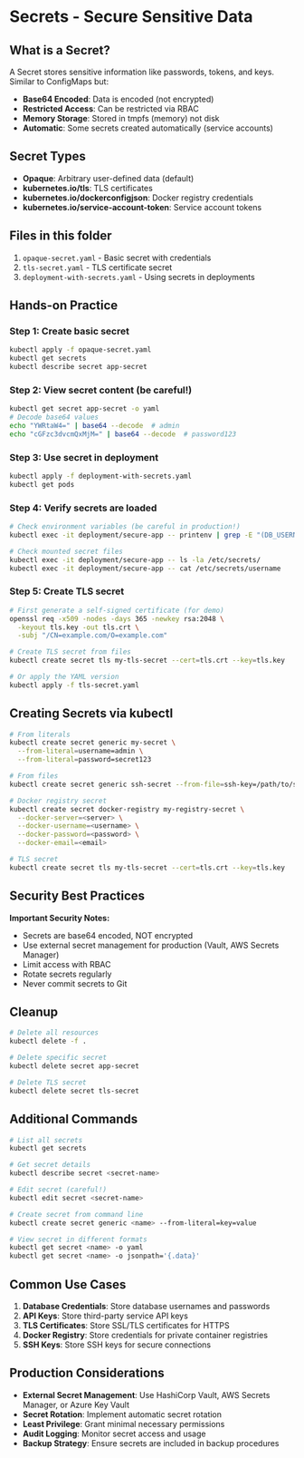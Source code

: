 # Secrets - Secure Sensitive Data

## What is a Secret?

A Secret stores sensitive information like passwords, tokens, and keys. Similar to ConfigMaps but:

- **Base64 Encoded**: Data is encoded (not encrypted)
- **Restricted Access**: Can be restricted via RBAC
- **Memory Storage**: Stored in tmpfs (memory) not disk
- **Automatic**: Some secrets created automatically (service accounts)

## Secret Types

- **Opaque**: Arbitrary user-defined data (default)
- **kubernetes.io/tls**: TLS certificates
- **kubernetes.io/dockerconfigjson**: Docker registry credentials
- **kubernetes.io/service-account-token**: Service account tokens

## Files in this folder

1. `opaque-secret.yaml` - Basic secret with credentials
2. `tls-secret.yaml` - TLS certificate secret
3. `deployment-with-secrets.yaml` - Using secrets in deployments

## Hands-on Practice

### Step 1: Create basic secret
```bash
kubectl apply -f opaque-secret.yaml
kubectl get secrets
kubectl describe secret app-secret
```

### Step 2: View secret content (be careful!)
```bash
kubectl get secret app-secret -o yaml
# Decode base64 values
echo "YWRtaW4=" | base64 --decode  # admin
echo "cGFzc3dvcmQxMjM=" | base64 --decode  # password123
```

### Step 3: Use secret in deployment
```bash
kubectl apply -f deployment-with-secrets.yaml
kubectl get pods
```

### Step 4: Verify secrets are loaded
```bash
# Check environment variables (be careful in production!)
kubectl exec -it deployment/secure-app -- printenv | grep -E "(DB_USERNAME|DB_PASSWORD)"

# Check mounted secret files
kubectl exec -it deployment/secure-app -- ls -la /etc/secrets/
kubectl exec -it deployment/secure-app -- cat /etc/secrets/username
```

### Step 5: Create TLS secret
```bash
# First generate a self-signed certificate (for demo)
openssl req -x509 -nodes -days 365 -newkey rsa:2048 \
  -keyout tls.key -out tls.crt \
  -subj "/CN=example.com/O=example.com"

# Create TLS secret from files
kubectl create secret tls my-tls-secret --cert=tls.crt --key=tls.key

# Or apply the YAML version
kubectl apply -f tls-secret.yaml
```

## Creating Secrets via kubectl

```bash
# From literals
kubectl create secret generic my-secret \
  --from-literal=username=admin \
  --from-literal=password=secret123

# From files
kubectl create secret generic ssh-secret --from-file=ssh-key=/path/to/ssh/key

# Docker registry secret
kubectl create secret docker-registry my-registry-secret \
  --docker-server=<server> \
  --docker-username=<username> \
  --docker-password=<password> \
  --docker-email=<email>

# TLS secret
kubectl create secret tls my-tls-secret --cert=tls.crt --key=tls.key
```

## Security Best Practices

 **Important Security Notes:**
- Secrets are base64 encoded, NOT encrypted
- Use external secret management for production (Vault, AWS Secrets Manager)
- Limit access with RBAC
- Rotate secrets regularly
- Never commit secrets to Git

## Cleanup

```bash
# Delete all resources
kubectl delete -f .

# Delete specific secret
kubectl delete secret app-secret

# Delete TLS secret
kubectl delete secret tls-secret
```

## Additional Commands

```bash
# List all secrets
kubectl get secrets

# Get secret details
kubectl describe secret <secret-name>

# Edit secret (careful!)
kubectl edit secret <secret-name>

# Create secret from command line
kubectl create secret generic <name> --from-literal=key=value

# View secret in different formats
kubectl get secret <name> -o yaml
kubectl get secret <name> -o jsonpath='{.data}'
```

## Common Use Cases

1. **Database Credentials**: Store database usernames and passwords
2. **API Keys**: Store third-party service API keys
3. **TLS Certificates**: Store SSL/TLS certificates for HTTPS
4. **Docker Registry**: Store credentials for private container registries
5. **SSH Keys**: Store SSH keys for secure connections

## Production Considerations

- **External Secret Management**: Use HashiCorp Vault, AWS Secrets Manager, or Azure Key Vault
- **Secret Rotation**: Implement automatic secret rotation
- **Least Privilege**: Grant minimal necessary permissions
- **Audit Logging**: Monitor secret access and usage
- **Backup Strategy**: Ensure secrets are included in backup procedures
